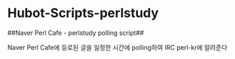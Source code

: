 Hubot-Scripts-perlstudy
=======================

##Naver Perl Cafe - perlstudy polling script##

Naver Perl Cafe에 등로된 글을 일정한 시간에 polling하여 
IRC perl-kr에 알려준다
